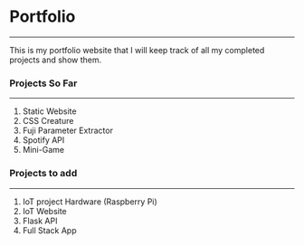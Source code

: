 # Portfolio
_ _ _

This is my portfolio website that I will keep track of all my completed projects and show them.

### Projects So Far
_ _ _

1) Static Website
2) CSS Creature
3) Fuji Parameter Extractor
4) Spotify API
5) Mini-Game

### Projects to add
_ _ _

1) IoT project Hardware (Raspberry Pi)
2) IoT Website 
3) Flask API
4) Full Stack App
